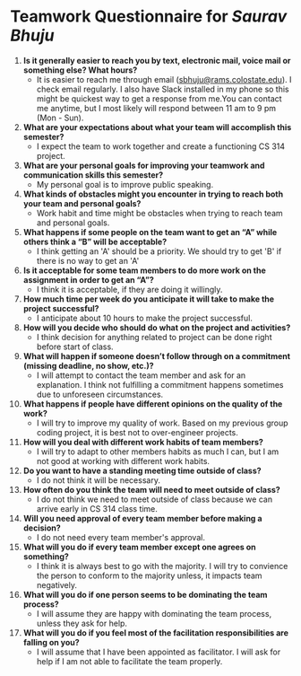 # Teamwork Questionnaire for _Saurav Bhuju_

1. __Is it generally easier to reach you by text, electronic mail, voice mail or something else?  What hours?__ 
   * It is easier to reach me through email (sbhuju@rams.colostate.edu). I check email regularly. 
     I also have Slack installed in my phone so this might be quickest way to get a response from me.You can contact me anytime, but  I most likely will respond between 11 am to 9 pm (Mon - Sun).
1. __What are your expectations about what your team will accomplish this semester?__ 
   * I expect the team to work together and create a functioning CS 314 project.
1. __What are your personal goals for improving your teamwork and communication skills this semester?__ 
   * My personal goal is to improve public speaking.
1. __What kinds of obstacles might you encounter in trying to reach both your team and personal goals?__ 
   * Work habit and time might be obstacles when trying to reach team and personal goals.
1. __What happens if some people on the team want to get an “A” while others think a “B” will be acceptable?__ 
   * I think getting an 'A' should be a priority. We should try to get 'B' if there is no way to get an 'A'
1. __Is it acceptable for some team members to do more work on the assignment in order to get an “A”?__ 
   * I think it is acceptable, if they are doing it willingly. 
1. __How much time per week do you anticipate it will take to make the project successful?__ 
   * I anticipate about 10 hours to make the project successful.
1. __How will you decide who should do what on the project and activities?__ 
   * I think decision for anything related to project can be done right before start of class.
1. __What will happen if someone doesn’t follow through on a commitment (missing deadline, no show, etc.)?__ 
   * I will attempt to contact the team member and ask for an explanation. I think not fulfilling a commitment happens sometimes due to unforeseen circumstances.  
1. __What happens if people have different opinions on the quality of the work?__ 
   * I will try to improve my quality of work. Based on my previous group coding project, it is best not to over-engineer projects. 
1. __How will you deal with different work habits of team members?__ 
   * I will try to adapt to other members habits as much I can, but I am not good at working with different work habits. 
1. __Do you want to have a standing meeting time outside of class?__ 
   * I do not think it will be necessary.  
1. __How often do you think the team will need to meet outside of class?__ 
   * I do not think we need to meet outside of class because we can arrive early in CS 314 class time. 
1. __Will you need approval of every team member before making a decision?__ 
   * I do not need every team member's approval.
1. __What will you do if every team member except one agrees on something?__ 
   * I think it is always best to go with the majority. I will try to convience the person to conform to the majority unless, it impacts team negatively.
1. __What will you do if one person seems to be dominating the team process?__ 
   * I will assume they are happy with dominating the team process, unless they ask for help.
1. __What will you do if you feel most of the facilitation responsibilities are falling on you?__ 
   * I will assume that I have been appointed as facilitator. I will ask for help if I am not able to facilitate the team properly.